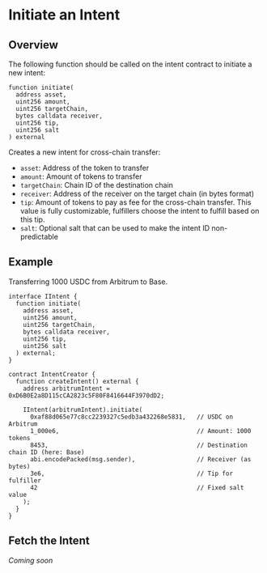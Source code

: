 # Initiate an Intent

## Overview

The following function should be called on the intent contract to initiate a new intent:

```solidity
function initiate(
  address asset,
  uint256 amount,
  uint256 targetChain,
  bytes calldata receiver,
  uint256 tip,
  uint256 salt
) external
```

Creates a new intent for cross-chain transfer:

- `asset`: Address of the token to transfer
- `amount`: Amount of tokens to transfer
- `targetChain`: Chain ID of the destination chain
- `receiver`: Address of the receiver on the target chain (in bytes format)
- `tip`: Amount of tokens to pay as fee for the cross-chain transfer. This value is fully customizable, fulfillers choose the intent to fulfill based on this tip.
- `salt`: Optional salt that can be used to make the intent ID non-predictable

## Example

Transferring 1000 USDC from Arbitrum to Base.

```solidity
interface IIntent {
  function initiate(
    address asset,
    uint256 amount,
    uint256 targetChain,
    bytes calldata receiver,
    uint256 tip,
    uint256 salt
  ) external;
}

contract IntentCreator {
  function createIntent() external {
    address arbitrumIntent = 0xD6B0E2a8D115cCA2823c5F80F8416644F3970dD2;

    IIntent(arbitrumIntent).initiate(
      0xaf88d065e77c8cc2239327c5edb3a432268e5831,   // USDC on Arbitrum
      1_000e6,                                      // Amount: 1000 tokens
      8453,                                         // Destination chain ID (here: Base)
      abi.encodePacked(msg.sender),                 // Receiver (as bytes)
      3e6,                                          // Tip for fulfiller
      42                                            // Fixed salt value
    );
  }
}
```

## Fetch the Intent

_Coming soon_
